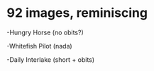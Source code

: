 # 92 images, reminiscing

-Hungry Horse (no obits?)

-Whitefish Pilot (nada)

-Daily Interlake (short + obits)

